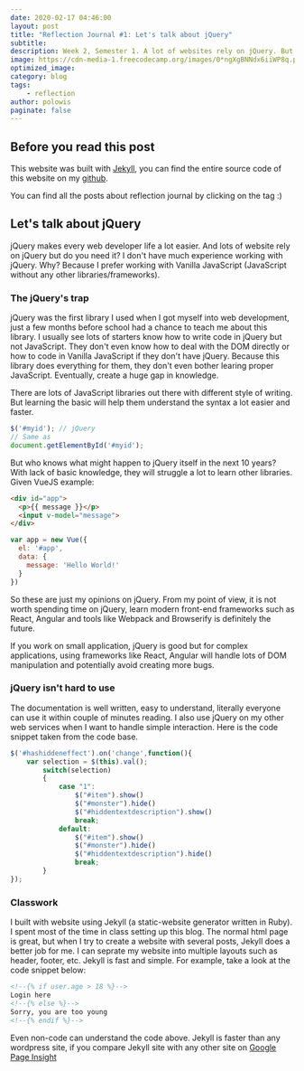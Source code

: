 ```yaml
---
date: 2020-02-17 04:46:00
layout: post
title: "Reflection Journal #1: Let's talk about jQuery"
subtitle:
description: Week 2, Semester 1. A lot of websites rely on jQuery. But is it neccessary to learn it?
image: https://cdn-media-1.freecodecamp.org/images/0*ngXgBNNdx6iiWP8q.png
optimized_image:
category: blog
tags:
    - reflection
author: polowis
paginate: false
---
```


## Before you read this post

This website was built with [Jekyll](https://jekyllrb.com/), you can find the entire source code of this website on my [github](https://github.com/polowis/blog). 

You can find all the posts about reflection journal by clicking on the tag :)

## Let's talk about jQuery 
jQuery makes every web developer life a lot easier. And lots of website rely on jQuery but do you need it? I don't have much experience working with jQuery. Why? Because I prefer working with Vanilla JavaScript (JavaScript without any other libraries/frameworks).

### The jQuery's trap
jQuery was the first library I used when I got myself into web development, just a few months before school had a chance to teach me about this library. I usually see lots of starters know how to write code in jQuery but not JavaScript. They don't even know how to deal with the DOM directly or how to code in Vanilla JavaScript if they don't have jQuery. Because this library does everything for them, they don't even bother learing proper JavaScript. Eventually, create a huge gap in knowledge. 

There are lots of JavaScript libraries out there with different style of writing. But learning the basic will help them understand the syntax a lot easier and faster. 
```js
$('#myid'); // jQuery
// Same as 
document.getElementById('#myid');
```
But who knows what might happen to jQuery itself in the next 10 years? With lack of basic knowledge, they will struggle a lot to learn other libraries. Given VueJS example:
```html
<div id="app">
  <p>{{ message }}</p>
  <input v-model="message">
</div>

```
```js
var app = new Vue({
  el: '#app',
  data: {
    message: 'Hello World!'
  }
})
```

So these are just my opinions on jQuery. From my point of view, it is not worth spending time on jQuery, learn modern front-end frameworks such as React, Angular and tools like Webpack and Browserify is definitely the future. 

If you work on small application, jQuery is good but for complex applications, using frameworks like React, Angular will handle lots of DOM manipulation and potentially avoid creating more bugs. 

### jQuery isn't hard to use

The documentation is well written, easy to understand, literally everyone can use it within couple of minutes reading. I also use jQuery on my other web services when I want to handle simple interaction. Here is the code snippet taken from the code base. 

```js
$('#hashiddeneffect').on('change',function(){
	var selection = $(this).val();
		switch(selection)
		{
			case "1":
				$("#item").show()
				$("#monster").hide()
				$("#hiddentextdescription").show()
				break;
			default:
				$("#item").show()
				$("#monster").hide()
				$("#hiddentextdescription").hide()
				break;
		}
});
```
### Classwork

I built with website using Jekyll (a static-website generator written in Ruby). I spent most of the time in class setting up this blog. The normal html page is great, but when I try to create a website with several posts, Jekyll does a better job for me. I can seprate my website into multiple layouts such as header, footer, etc. Jekyll is fast and simple. For example, take a look at the code snippet below:

```html
<!--{% if user.age > 18 %}-->
Login here
<!--{% else %}-->
Sorry, you are too young
<!--{% endif %}-->

```

Even non-code can understand the code above. Jekyll is faster than any wordpress site, if you compare Jekyll site with any other site on [Google Page Insight](https://developers.google.com/speed/pagespeed/insights/)




